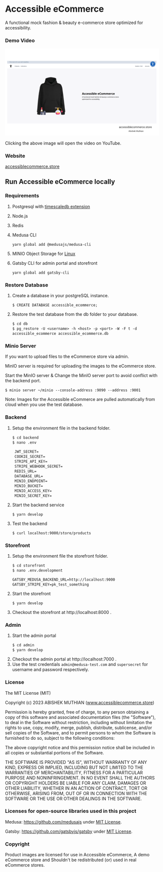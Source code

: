 # Accessible eCommerce
A functional mock fashion & beauty e-commerce store optimized for accessibility.

### Demo Video
[![Screenshot of the front-page of Accessible eCommerce showing hoodie, fragrance and lipstick](demo/thumbnail.png)](https://youtu.be/Dv-8Igq0CZw)

Clicking the above image will open the video on YouTube.

### Website
[accessiblecommerce.store](https://accessiblecommerce.store)

## Run Accessible eCommerce locally

### Requirements
1. Postgresql with [timescaledb extension](https://docs.timescale.com/install/latest/self-hosted/installation-linux/)
   
2. Node.js

3. Redis

4. Medusa CLI
   ```
   yarn global add @medusajs/medusa-cli
   ```
5. MINIO Object Storage for [Linux](https://min.io/docs/minio/linux/index.html)
6. Gatsby CLI for admin portal and storefront
   ```
   yarn global add gatsby-cli
   ```

### Restore Database
1. Create a database in your postgreSQL instance.

    ```
    $ CREATE DATABASE accessible_ecommerce;
    ```
2. Restore the test database from the db folder to your database.

    ```
    $ cd db
    $ pg_restore -U <username> -h <host> -p <port> -W -F t -d accessible_ecommerce accessible_ecommerce.db
    ```

### Minio Server
If you want to upload files to the eCommerce store via admin.

MinIO server is required for uploading the images to the eCommerce store.

Start the MinIO server & Change the MinIO server port to avoid conflict with the backend port.

    $ minio server ~/minio --console-address :9090 --address :9001

Note: Images for the Accessible eCommerce are pulled automatically from cloud when you use the test database.

### Backend
1. Setup the environment file in the backend folder.
   ```
   $ cd backend
   $ nano .env
   ```

   ```
    JWT_SECRET=
    COOKIE_SECRET=
    STRIPE_API_KEY=
    STRIPE_WEBHOOK_SECRET=
    REDIS_URL=
    DATABASE_URL=
    MINIO_ENDPOINT=
    MINIO_BUCKET=
    MINIO_ACCESS_KEY=
    MINIO_SECRET_KEY=
   ```
 2. Start the backend service
    ```
    $ yarn develop
    ```
 3. Test the backend
    ```
    $ curl localhost:9000/store/products   
    ```
 ### Storefront
1. Setup the environment file the storefront folder.
   ```
   $ cd storefront
   $ nano .env.development
   ```

   ```
   GATSBY_MEDUSA_BACKEND_URL=http://localhost:9000
   GATSBY_STRIPE_KEY=pk_test_something
   ```
2. Start the storefront
   ```
   $ yarn develop
   ```
3. Checkout the storefront at  http://localhost:8000 .

### Admin               
1. Start the admin portal
   ```
   $ cd admin
   $ yarn develop
   ```   
2. Checkout the admin portal at http://localhost:7000 .
3. Use the test credentials `admin@medusa-test.com` and `supersecret` for username and password respectively.

### License
The MIT License (MIT)

Copyright (c) 2023 ABISHEK MUTHIAN (www.accessiblecommerce.store)

Permission is hereby granted, free of charge, to any person obtaining a copy of this software and associated documentation files (the "Software"), to deal in the Software without restriction, including without limitation the rights to use, copy, modify, merge, publish, distribute, sublicense, and/or sell copies of the Software, and to permit persons to whom the Software is furnished to do so, subject to the following conditions:

The above copyright notice and this permission notice shall be included in all copies or substantial portions of the Software.

THE SOFTWARE IS PROVIDED "AS IS", WITHOUT WARRANTY OF ANY KIND, EXPRESS OR IMPLIED, INCLUDING BUT NOT LIMITED TO THE WARRANTIES OF MERCHANTABILITY, FITNESS FOR A PARTICULAR PURPOSE AND NONINFRINGEMENT. IN NO EVENT SHALL THE AUTHORS OR COPYRIGHT HOLDERS BE LIABLE FOR ANY CLAIM, DAMAGES OR OTHER LIABILITY, WHETHER IN AN ACTION OF CONTRACT, TORT OR OTHERWISE, ARISING FROM, OUT OF OR IN CONNECTION WITH THE SOFTWARE OR THE USE OR OTHER DEALINGS IN THE SOFTWARE.

### Licenses for open-source libraries used in this project
Medusa: https://github.com/medusajs under [MIT License](https://github.com/medusajs/medusa/blob/master/LICENSE).

Gatsby: https://github.com/gatsbyjs/gatsby under [MIT License](https://github.com/gatsbyjs/gatsby/blob/master/LICENSE).

### Copyright
Product images are licensed for use in Accessible eCommerce, A demo eCommerce store and Shouldn't be redistributed (or) used in real eCommerce stores.
